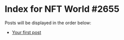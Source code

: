# Index for NFT World #2655
Posts will be displayed in the order below:

- [Your first post](./001-first.md)

